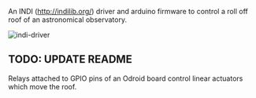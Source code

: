 An INDI (http://indilib.org/) driver and arduino firmware to control a roll off roof of an astronomical observatory.

![indi-driver](https://raw.githubusercontent.com/dokeeffe/odroid-indi-roof/master/docs/indi-driver.png)

## TODO: UPDATE README

Relays attached to GPIO pins of an Odroid board control linear actuators which move the roof.